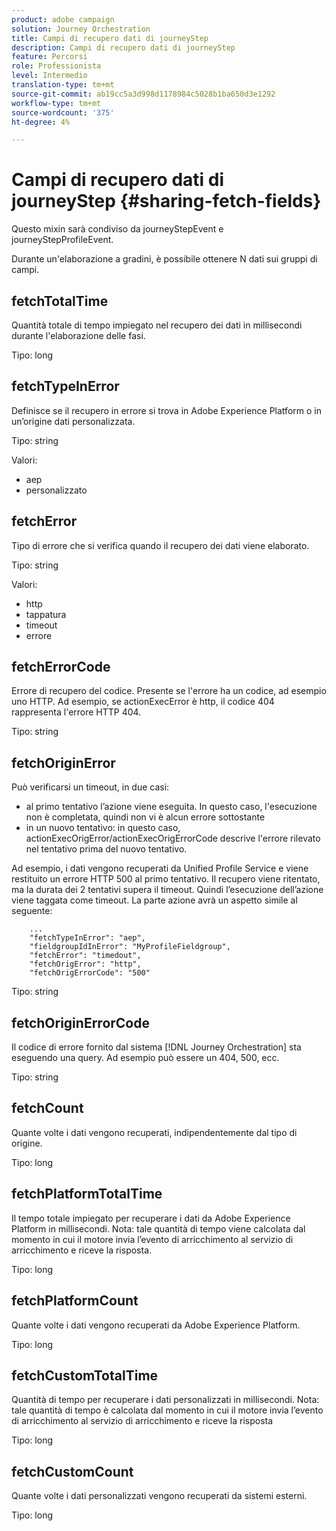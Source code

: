 ```yaml
---
product: adobe campaign
solution: Journey Orchestration
title: Campi di recupero dati di journeyStep
description: Campi di recupero dati di journeyStep
feature: Percorsi
role: Professionista
level: Intermedio
translation-type: tm+mt
source-git-commit: ab19cc5a3d998d1178984c5028b1ba650d3e1292
workflow-type: tm+mt
source-wordcount: '375'
ht-degree: 4%

---
```



# Campi di recupero dati di journeyStep {#sharing-fetch-fields}

Questo mixin sarà condiviso da journeyStepEvent e journeyStepProfileEvent.

Durante un&#39;elaborazione a gradini, è possibile ottenere N dati sui gruppi di campi.

## fetchTotalTime

Quantità totale di tempo impiegato nel recupero dei dati in millisecondi durante l&#39;elaborazione delle fasi.

Tipo: long

## fetchTypeInError

Definisce se il recupero in errore si trova in Adobe Experience Platform o in un’origine dati personalizzata.

Tipo: string

Valori:
* aep
* personalizzato

## fetchError

Tipo di errore che si verifica quando il recupero dei dati viene elaborato.

Tipo: string

Valori:
* http
* tappatura
* timeout
* errore

## fetchErrorCode

Errore di recupero del codice. Presente se l&#39;errore ha un codice, ad esempio uno HTTP. Ad esempio, se actionExecError è http, il codice 404 rappresenta l&#39;errore HTTP 404.

Tipo: string

## fetchOriginError

Può verificarsi un timeout, in due casi:

* al primo tentativo l’azione viene eseguita. In questo caso, l&#39;esecuzione non è completata, quindi non vi è alcun errore sottostante
* in un nuovo tentativo: in questo caso, actionExecOrigError/actionExecOrigErrorCode descrive l&#39;errore rilevato nel tentativo prima del nuovo tentativo.

Ad esempio, i dati vengono recuperati da Unified Profile Service e viene restituito un errore HTTP 500 al primo tentativo. Il recupero viene ritentato, ma la durata dei 2 tentativi supera il timeout. Quindi l’esecuzione dell’azione viene taggata come timeout. La parte azione avrà un aspetto simile al seguente:

```
    ...
    "fetchTypeInError": "aep",
    "fieldgroupIdInError": "MyProfileFieldgroup",
    "fetchError": "timedout",
    "fetchOrigError": "http",
    "fetchOrigErrorCode": "500"
```

Tipo: string

## fetchOriginErrorCode

Il codice di errore fornito dal sistema [!DNL Journey Orchestration] sta eseguendo una query. Ad esempio può essere un 404, 500, ecc.

Tipo: string

## fetchCount

Quante volte i dati vengono recuperati, indipendentemente dal tipo di origine.

Tipo: long

## fetchPlatformTotalTime

Il tempo totale impiegato per recuperare i dati da Adobe Experience Platform in millisecondi. Nota: tale quantità di tempo viene calcolata dal momento in cui il motore invia l’evento di arricchimento al servizio di arricchimento e riceve la risposta.

Tipo: long

## fetchPlatformCount

Quante volte i dati vengono recuperati da Adobe Experience Platform.

Tipo: long

## fetchCustomTotalTime

Quantità di tempo per recuperare i dati personalizzati in millisecondi. Nota: tale quantità di tempo è calcolata dal momento in cui il motore invia l’evento di arricchimento al servizio di arricchimento e riceve la risposta

Tipo: long

## fetchCustomCount

Quante volte i dati personalizzati vengono recuperati da sistemi esterni.

Tipo: long
